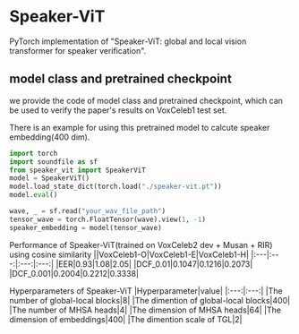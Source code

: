# Speaker-ViT
PyTorch implementation of "Speaker-ViT: global and local vision transformer for speaker verification".

## model class and pretrained checkpoint
we provide the code of model class and pretrained checkpoint, which can be used to verify the paper's results on VoxCeleb1 test set.

There is an example for using this pretrained model to calcute speaker embedding(400 dim).
```python
import torch
import soundfile as sf
from speaker_vit import SpeakerViT
model = SpeakerViT()
model.load_state_dict(torch.load("./speaker-vit.pt"))
model.eval()

wave, _ = sf.read("your_wav_file_path")
tensor_wave = torch.FloatTensor(wave).view(1, -1)
speaker_embedding = model(tensor_wave)
```
Performance of Speaker-ViT(trained on VoxCeleb2 dev + Musan + RIR) using cosine similarity
||VoxCeleb1-O|VoxCeleb1-E|VoxCeleb1-H|
|:---|:---:|:---:|:---:|
|EER|0.93|1.08|2.05|
|DCF_0.01|0.1047|0.1216|0.2073|
|DCF_0.001|0.2004|0.2212|0.3338|

Hyperparameters of Speaker-ViT
|Hyperparameter|value|
|:---:|:---:|
|The number of global-local blocks|8|
|The dimention of global-local blocks|400|
|The number of MHSA heads|4|
|The dimension of MHSA heads|64|
|The dimension of embeddings|400|
|The dimention scale of TGL|2|
